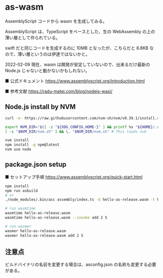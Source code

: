 # as-wasm

AssemblyScript コードから wasm を生成してみる。

AssemblyScript は、TypeScript をベースとした、生の WebAssembly の上の薄い層として作られている。

swift だと同じコードを生成するのに 10MB となったが、こちらだと 8.8KB なので、薄い層というのは伊達ではないかと。

2022-02-09 現在、wasm は開発が安定していないので、出来るだけ最新の Node.js じゃないと動かないかもしれない。

■ 公式ドキュメント
https://www.assemblyscript.org/introduction.html

■ 参考文献
https://radu-matei.com/blog/nodejs-wasi/

## Node.js install by NVM

```bash
curl -o- https://raw.githubusercontent.com/nvm-sh/nvm/v0.39.1/install.sh | bash

export NVM_DIR="$([ -z "${XDG_CONFIG_HOME-}" ] && printf %s "${HOME}/.nvm" || printf %s "${XDG_CONFIG_HOME}/nvm")"
[ -s "$NVM_DIR/nvm.sh" ] && \. "$NVM_DIR/nvm.sh" # This loads nvm

nvm install
npm install -g npm@latest
nvm use node
```

## package.json setup

■ セットアップ手順
https://www.assemblyscript.org/quick-start.html

```bash
npm install
npm run asbuild
# or
./node_modules/.bin/asc assembly/index.ts -b hello-as-release.wasm -t hello-as-release.wat --use abort=wasi_abort --target release

# run wasmtime
wasmtime hello-as-release.wasm
wasmtime hello-as-release.wasm --invoke add 2 5

# run wasmer
wasmer hello-as-release.wasm
wasmer hello-as-release.wasm add 2 5
```

## 注意点

ビルドバイナリの名前を変更する場合は、asconfig.json の名称も変更する必要がある。
